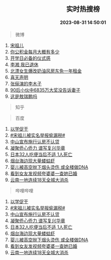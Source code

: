 <div align="center"><h2>实时热搜榜</h2><h4>2023-08-31 14:50:01</h4></div>

> 微博  

1. [宋祖儿](https://s.weibo.com/weibo?q=%E5%AE%8B%E7%A5%96%E5%84%BF&t=31&band_rank=1&Refer=top)<br />
2. [你公积金每月大概有多少](https://s.weibo.com/weibo?q=%23%E4%BD%A0%E5%85%AC%E7%A7%AF%E9%87%91%E6%AF%8F%E6%9C%88%E5%A4%A7%E6%A6%82%E6%9C%89%E5%A4%9A%E5%B0%91%23&t=31&band_rank=2&Refer=top)<br />
3. [开学日必备的仪式感](https://s.weibo.com/weibo?q=%23%E5%BC%80%E5%AD%A6%E6%97%A5%E5%BF%85%E5%A4%87%E7%9A%84%E4%BB%AA%E5%BC%8F%E6%84%9F%23&t=31&band_rank=3&Refer=top)<br />
4. [李湘 我已退休](https://s.weibo.com/weibo?q=%E6%9D%8E%E6%B9%98%20%E6%88%91%E5%B7%B2%E9%80%80%E4%BC%91&t=31&band_rank=4&Refer=top)<br />
5. [北漂女生爆改奶油风房东免一年租金](https://s.weibo.com/weibo?q=%23%E5%8C%97%E6%BC%82%E5%A5%B3%E7%94%9F%E7%88%86%E6%94%B9%E5%A5%B6%E6%B2%B9%E9%A3%8E%E6%88%BF%E4%B8%9C%E5%85%8D%E4%B8%80%E5%B9%B4%E7%A7%9F%E9%87%91%23&t=31&band_rank=5&Refer=top)<br />
6. [喜天声明](https://s.weibo.com/weibo?q=%23%E5%96%9C%E5%A4%A9%E5%A3%B0%E6%98%8E%23&t=31&band_rank=6&Refer=top)<br />
7. [张俪演的李木子](https://s.weibo.com/weibo?q=%23%E5%BC%A0%E4%BF%AA%E6%BC%94%E7%9A%84%E6%9D%8E%E6%9C%A8%E5%AD%90%23&t=31&band_rank=7&Refer=top)<br />
8. [90后小伙中6835万大奖没告诉妻子](https://s.weibo.com/weibo?q=%2390%E5%90%8E%E5%B0%8F%E4%BC%99%E4%B8%AD6835%E4%B8%87%E5%A4%A7%E5%A5%96%E6%B2%A1%E5%91%8A%E8%AF%89%E5%A6%BB%E5%AD%90%23&t=31&band_rank=8&Refer=top)<br />
9. [这是敖瑞鹏吗](https://s.weibo.com/weibo?q=%23%E8%BF%99%E6%98%AF%E6%95%96%E7%91%9E%E9%B9%8F%E5%90%97%23&t=31&band_rank=9&Refer=top)<br />

> 知乎  


> 百度  

1. [以学促干](https://www.baidu.com/s?wd=%E4%BB%A5%E5%AD%A6%E4%BF%83%E5%B9%B2&sa=fyb_news&rsv_dl=fyb_news)<br />
2. [#宋祖儿被实名举报偷漏税#](https://www.baidu.com/s?wd=%23%E5%AE%8B%E7%A5%96%E5%84%BF%E8%A2%AB%E5%AE%9E%E5%90%8D%E4%B8%BE%E6%8A%A5%E5%81%B7%E6%BC%8F%E7%A8%8E%23&sa=fyb_news&rsv_dl=fyb_news)<br />
3. [中山宣布施行认房不认贷](https://www.baidu.com/s?wd=%E4%B8%AD%E5%B1%B1%E5%AE%A3%E5%B8%83%E6%96%BD%E8%A1%8C%E8%AE%A4%E6%88%BF%E4%B8%8D%E8%AE%A4%E8%B4%B7&sa=fyb_news&rsv_dl=fyb_news)<br />
4. [凝聚侨心侨力 谱写复兴华章](https://www.baidu.com/s?wd=%E5%87%9D%E8%81%9A%E4%BE%A8%E5%BF%83%E4%BE%A8%E5%8A%9B+%E8%B0%B1%E5%86%99%E5%A4%8D%E5%85%B4%E5%8D%8E%E7%AB%A0&sa=fyb_news&rsv_dl=fyb_news)<br />
5. [日本32人吃便当后不适 1人死亡](https://www.baidu.com/s?wd=%E6%97%A5%E6%9C%AC32%E4%BA%BA%E5%90%83%E4%BE%BF%E5%BD%93%E5%90%8E%E4%B8%8D%E9%80%82+1%E4%BA%BA%E6%AD%BB%E4%BA%A1&sa=fyb_news&rsv_dl=fyb_news)<br />
6. [烟台海边现大量蝼蛄虾](https://www.baidu.com/s?wd=%E7%83%9F%E5%8F%B0%E6%B5%B7%E8%BE%B9%E7%8E%B0%E5%A4%A7%E9%87%8F%E8%9D%BC%E8%9B%84%E8%99%BE&sa=fyb_news&rsv_dl=fyb_news)<br />
7. [婴儿被高空抛下烟头烫伤 或全楼做DNA](https://www.baidu.com/s?wd=%E5%A9%B4%E5%84%BF%E8%A2%AB%E9%AB%98%E7%A9%BA%E6%8A%9B%E4%B8%8B%E7%83%9F%E5%A4%B4%E7%83%AB%E4%BC%A4+%E6%88%96%E5%85%A8%E6%A5%BC%E5%81%9ADNA&sa=fyb_news&rsv_dl=fyb_news)<br />
8. [看到女友发视频夸婆婆一查她已婚](https://www.baidu.com/s?wd=%E7%9C%8B%E5%88%B0%E5%A5%B3%E5%8F%8B%E5%8F%91%E8%A7%86%E9%A2%91%E5%A4%B8%E5%A9%86%E5%A9%86%E4%B8%80%E6%9F%A5%E5%A5%B9%E5%B7%B2%E5%A9%9A&sa=fyb_news&rsv_dl=fyb_news)<br />
9. [云南一地连续18天全城大消杀](https://www.baidu.com/s?wd=%E4%BA%91%E5%8D%97%E4%B8%80%E5%9C%B0%E8%BF%9E%E7%BB%AD18%E5%A4%A9%E5%85%A8%E5%9F%8E%E5%A4%A7%E6%B6%88%E6%9D%80&sa=fyb_news&rsv_dl=fyb_news)<br />

> 哔哩哔哩  

1. [以学促干](https://www.baidu.com/s?wd=%E4%BB%A5%E5%AD%A6%E4%BF%83%E5%B9%B2&sa=fyb_news&rsv_dl=fyb_news)<br />
2. [#宋祖儿被实名举报偷漏税#](https://www.baidu.com/s?wd=%23%E5%AE%8B%E7%A5%96%E5%84%BF%E8%A2%AB%E5%AE%9E%E5%90%8D%E4%B8%BE%E6%8A%A5%E5%81%B7%E6%BC%8F%E7%A8%8E%23&sa=fyb_news&rsv_dl=fyb_news)<br />
3. [中山宣布施行认房不认贷](https://www.baidu.com/s?wd=%E4%B8%AD%E5%B1%B1%E5%AE%A3%E5%B8%83%E6%96%BD%E8%A1%8C%E8%AE%A4%E6%88%BF%E4%B8%8D%E8%AE%A4%E8%B4%B7&sa=fyb_news&rsv_dl=fyb_news)<br />
4. [凝聚侨心侨力 谱写复兴华章](https://www.baidu.com/s?wd=%E5%87%9D%E8%81%9A%E4%BE%A8%E5%BF%83%E4%BE%A8%E5%8A%9B+%E8%B0%B1%E5%86%99%E5%A4%8D%E5%85%B4%E5%8D%8E%E7%AB%A0&sa=fyb_news&rsv_dl=fyb_news)<br />
5. [日本32人吃便当后不适 1人死亡](https://www.baidu.com/s?wd=%E6%97%A5%E6%9C%AC32%E4%BA%BA%E5%90%83%E4%BE%BF%E5%BD%93%E5%90%8E%E4%B8%8D%E9%80%82+1%E4%BA%BA%E6%AD%BB%E4%BA%A1&sa=fyb_news&rsv_dl=fyb_news)<br />
6. [烟台海边现大量蝼蛄虾](https://www.baidu.com/s?wd=%E7%83%9F%E5%8F%B0%E6%B5%B7%E8%BE%B9%E7%8E%B0%E5%A4%A7%E9%87%8F%E8%9D%BC%E8%9B%84%E8%99%BE&sa=fyb_news&rsv_dl=fyb_news)<br />
7. [婴儿被高空抛下烟头烫伤 或全楼做DNA](https://www.baidu.com/s?wd=%E5%A9%B4%E5%84%BF%E8%A2%AB%E9%AB%98%E7%A9%BA%E6%8A%9B%E4%B8%8B%E7%83%9F%E5%A4%B4%E7%83%AB%E4%BC%A4+%E6%88%96%E5%85%A8%E6%A5%BC%E5%81%9ADNA&sa=fyb_news&rsv_dl=fyb_news)<br />
8. [看到女友发视频夸婆婆一查她已婚](https://www.baidu.com/s?wd=%E7%9C%8B%E5%88%B0%E5%A5%B3%E5%8F%8B%E5%8F%91%E8%A7%86%E9%A2%91%E5%A4%B8%E5%A9%86%E5%A9%86%E4%B8%80%E6%9F%A5%E5%A5%B9%E5%B7%B2%E5%A9%9A&sa=fyb_news&rsv_dl=fyb_news)<br />
9. [云南一地连续18天全城大消杀](https://www.baidu.com/s?wd=%E4%BA%91%E5%8D%97%E4%B8%80%E5%9C%B0%E8%BF%9E%E7%BB%AD18%E5%A4%A9%E5%85%A8%E5%9F%8E%E5%A4%A7%E6%B6%88%E6%9D%80&sa=fyb_news&rsv_dl=fyb_news)<br />
